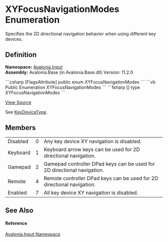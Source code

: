 # XYFocusNavigationModes Enumeration


Specifies the 2D directional navigation behavior when using different key devices.



## Definition
**Namespace:** <a href="N_Avalonia_Input">Avalonia.Input</a>  
**Assembly:** Avalonia.Base (in Avalonia.Base.dll) Version: 11.2.0

<Tabs groupId="api-code-preview">
<TabItem value="csharp" label="C#">
```csharp
[FlagsAttribute]
public enum XYFocusNavigationModes
```
</TabItem>
<TabItem value="vb" label="VB">
```vb
<FlagsAttribute>
Public Enumeration XYFocusNavigationModes
```
</TabItem>
<TabItem value="fsharp" label="F#">
```fsharp
[<FlagsAttribute>]
type XYFocusNavigationModes
```
</TabItem>
</Tabs>



<a href="https://github.com/AvaloniaUI/Avalonia/tree/master/src/Avalonia.Base/Input/Navigation/XYFocusNavigationModes.cs" title="View the source code">View Source</a>

See <a href="T_Avalonia_Input_KeyDeviceType">KeyDeviceType</a>.

## Members
<table>
<tr>
<td>Disabled</td>
<td>0</td>
<td>Any key device XY navigation is disabled.</td>
</tr>
<tr>
<td>Keyboard</td>
<td>1</td>
<td>Keyboard arrow keys can be used for 2D directional navigation.</td>
</tr>
<tr>
<td>Gamepad</td>
<td>2</td>
<td>Gamepad controller DPad keys can be used for 2D directional navigation.</td>
</tr>
<tr>
<td>Remote</td>
<td>4</td>
<td>Remote controller DPad keys can be used for 2D directional navigation.</td>
</tr>
<tr>
<td>Enabled</td>
<td>7</td>
<td>All key device XY navigation is disabled.</td>
</tr>
</table>

## See Also


#### Reference
<a href="N_Avalonia_Input">Avalonia.Input Namespace</a>  
